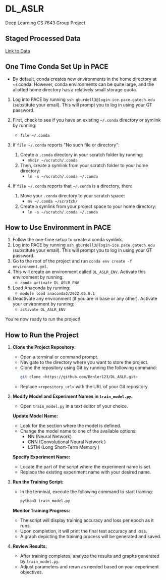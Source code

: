 # DL_ASLR
Deep Learning CS 7643 Group Project

## Staged Processed Data
[Link to Data](https://www.dropbox.com/scl/fo/1tkb34i2xyjyl0xkdfmbj/ABjD3H-uKgYVivLEv8dMvjw?rlkey=t13vd2v643wjv8fy0vu0p6xo8&dl=0)

## One Time Conda Set Up in PACE

- By default, conda creates new environments in the home directory at ~/.conda. However, conda environments can be quite large, and the allotted home directory has a relatively small storage quota.
  
1. Log into PACE by running `ssh gburdell3@login-ice.pace.gatech.edu` (substitute your email). This will prompt you to log in using your GT password.
2. First, check to see if you have an existing `~/.conda` directory or symlink by running:
    - `file ~/.conda`
3. If `file ~/.conda` reports "No such file or directory":
    1. Create a `.conda` directory in your scratch folder by running:
        - `mkdir ~/scratch/.conda`
    2. Then, create a symlink from your scratch folder to your home directory:
        - `ln -s ~/scratch/.conda ~/.conda`

4. If `file ~/.conda` reports that `~/.conda` is a directory, then:
    1. Move your `.conda` directory to your scratch space:
        - `mv ~/.conda ~/scratch/`
    2. Create a symlink from your project space to your home directory:
        - `ln -s ~/scratch/.conda ~/.conda`

## How to Use Environment in PACE

1. Follow the one-time setup to create a conda symlink.
2. Log into PACE by running `ssh gburdell3@login-ice.pace.gatech.edu` (substitute your email). This will prompt you to log in using your GT password.
3. Go to the root of the project and run `conda env create -f environment.yml`.
4. This will create an environment called `DL_ASLR_ENV`. Activate this environment by running:
    - `conda activate DL_ASLR_ENV`
5. Load Anaconda by running:
    - `module load anaconda3/2022.05.0.1`
6. Deactivate any environment (if you are in base or any other). Activate your environment by running:
    - `activate DL_ASLR_ENV`

You're now ready to run the project!

## How to Run the Project

1. **Clone the Project Repository:**
   - Open a terminal or command prompt.
   - Navigate to the directory where you want to store the project.
   - Clone the repository using Git by running the following command:
     ```bash
     git clone <https://github.com/Benler123/DL_ASLR.git>
     ```
   - Replace `<repository_url>` with the URL of your Git repository.


2. **Modify Model and Experiment Names in `train_model.py`:**
   - Open `train_model.py` in a text editor of your choice.

   **Update Model Name:**
   - Look for the section where the model is defined.
   - Change the model name to one of the available options:
     - NN (Neural Network)
     - CNN (Convolutional Neural Network )
     - LSTM (Long Short-Term Memory )

   **Specify Experiment Name:**
   - Locate the part of the script where the experiment name is set.
   - Replace the existing experiment name with your desired name.

3. **Run the Training Script:**
   - In the terminal, execute the following command to start training:
     ```bash
     python3 train_model.py
     ```

   **Monitor Training Progress:**
   - The script will display training accuracy and loss per epoch as it runs.
   - Upon completion, it will print the final test accuracy and loss.
   - A graph depicting the training process will be generated and saved.

4. **Review Results:**
   - After training completes, analyze the results and graphs generated by `train_model.py`.
   - Adjust parameters and rerun as needed based on your experiment objectives.

